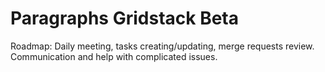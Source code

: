 # Paragraphs Gridstack Beta

Roadmap: Daily meeting, tasks creating/updating, merge requests review. Communication and help with complicated issues.
